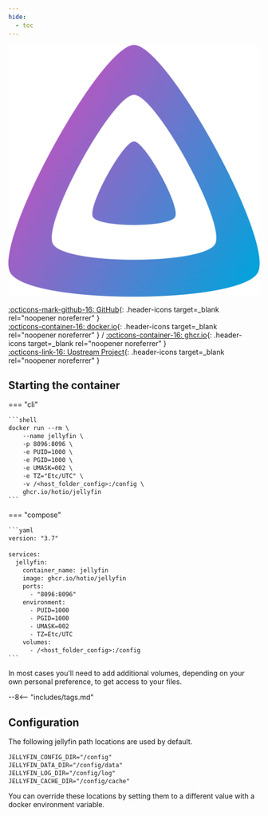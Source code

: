 ```yaml
---
hide:
  - toc
---
```


<div class="image-logo"><img src="/img/image-logos/jellyfin.svg" alt="logo"></div>

[:octicons-mark-github-16: GitHub](https://github.com/hotio/jellyfin){: .header-icons target=_blank rel="noopener noreferrer" }  
[:octicons-container-16: docker.io](https://hub.docker.com/r/hotio/jellyfin){: .header-icons target=_blank rel="noopener noreferrer" }
 / [:octicons-container-16: ghcr.io](https://github.com/orgs/hotio/packages/container/package/jellyfin){: .header-icons target=_blank rel="noopener noreferrer" }  
[:octicons-link-16: Upstream Project](https://github.com/jellyfin/jellyfin){: .header-icons target=_blank rel="noopener noreferrer" }  

## Starting the container

=== "cli"

    ```shell
    docker run --rm \
        --name jellyfin \
        -p 8096:8096 \
        -e PUID=1000 \
        -e PGID=1000 \
        -e UMASK=002 \
        -e TZ="Etc/UTC" \
        -v /<host_folder_config>:/config \
        ghcr.io/hotio/jellyfin
    ```

=== "compose"

    ```yaml
    version: "3.7"

    services:
      jellyfin:
        container_name: jellyfin
        image: ghcr.io/hotio/jellyfin
        ports:
          - "8096:8096"
        environment:
          - PUID=1000
          - PGID=1000
          - UMASK=002
          - TZ=Etc/UTC
        volumes:
          - /<host_folder_config>:/config
    ```

In most cases you'll need to add additional volumes, depending on your own personal preference, to get access to your files.

--8<-- "includes/tags.md"

## Configuration

The following jellyfin path locations are used by default.

```shell
JELLYFIN_CONFIG_DIR="/config"
JELLYFIN_DATA_DIR="/config/data"
JELLYFIN_LOG_DIR="/config/log"
JELLYFIN_CACHE_DIR="/config/cache"
```

You can override these locations by setting them to a different value with a docker environment variable.
